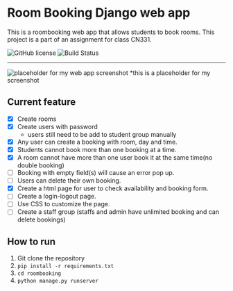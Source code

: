 # Room Booking Django web app
This is a roombooking web app that allows students to book rooms. This project is a part of an assignment for class CN331.

![GitHub license](https://img.shields.io/badge/license-MIT-blue.svg)
![Build Status](https://img.shields.io/badge/progress-25-brightgreen)

---

![placeholder for my web app screenshot](https://image.petmd.com/files/styles/863x625/public/CANS_dogsmiling_379727605.jpg)
*this is a placeholder for my screenshot


## Current feature
- [x] Create rooms
- [x] Create users with password
	- users still need to be add to student group manually
- [x] Any user can create a booking with room, day and time.
- [x] Students cannot book more than one booking at a time.
- [x] A room cannot have more than one user book it at the same time(no double booking)
- [ ] Booking with empty field(s) will cause an error pop up.
- [ ] Users can delete their own booking.
- [x] Create a html page for user to check availability and booking form.
- [ ] Create a login-logout page.
- [ ] Use CSS to customize the page.
- [ ] Create a staff group (staffs and admin have unlimited booking and can delete bookings)

## How to run
1. Git clone the repository
2. `pip install -r requirements.txt`
3. `cd roombooking`
4. `python manage.py runserver`

